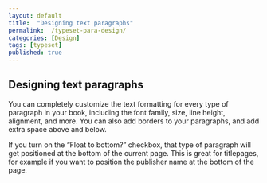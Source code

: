 ```yaml
---
layout: default
title:  "Designing text paragraphs"
permalink:  /typeset-para-design/
categories: [Design]
tags: [typeset]
published: true
---
```


<section data-type="chapter" class="hsecchapter" data-hederis-type="hsecchapter" id="typeset-para-design" data-pi-attrs="id: typeset-para-design; data-tags: typeset;" role="doc-chapter" data-tags="typeset" data-author-name=" " data-book-title=" " title="Designing text paragraphs"><h1 data-hederis-type="hblkchaptitle" class="hblkchaptitle" id="pdk6kd2rc">Designing text paragraphs</h1>
    <p class="hblkp" data-hederis-type="hblkp" id="pug33MO8K">You can completely customize the text formatting for every type of paragraph in your book, including the font family, size, line height, alignment, and more. You can also add borders to your paragraphs, and add extra space above and below. </p>
    <p class="hblkp" data-hederis-type="hblkp" id="p1k0oaKQl">If you turn on the &#8220;Float to bottom?&#8221; checkbox, that type of paragraph will get positioned at the bottom of the current page. This is great for titlepages, for example if you want to position the publisher name at the bottom of the page.</p>
    </section>
    